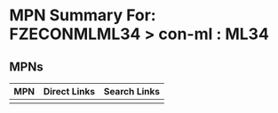 



# MPN Summary For: FZECONMLML34 > con-ml : ML34

## MPNs
  

|MPN|Direct Links|Search Links|
| :--- | :--- | :--- |
||||
